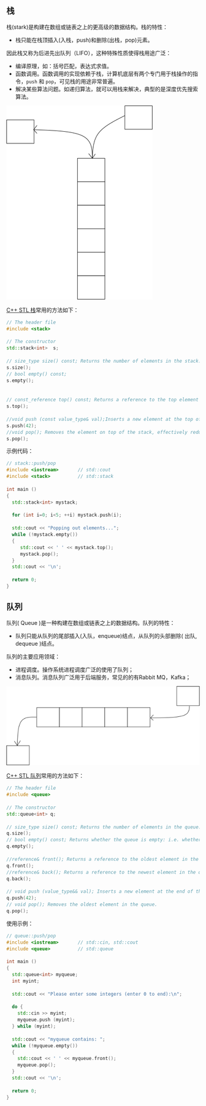 ## 栈

栈(stark)是构建在数组或链表之上的更高级的数据结构。栈的特性：

- 栈只能在栈顶插入(入栈，push)和删除(出栈，pop)元素。

因此栈又称为后进先出队列（LIFO），这种特殊性质使得栈用途广泛：

- 编译原理，如：括号匹配，表达式求值。
- 函数调用。函数调用的实现依赖于栈，计算机底层有两个专门用于栈操作的指令，`push` 和 `pop`，可见栈的用途非常普遍。
- 解决某些算法问题。如递归算法，就可以用栈来解决，典型的是深度优先搜索算法。

![stark](stark.png)

[C++ STL 栈](https://www.cplusplus.com/reference/stack/stack/)常用的方法如下：

```c++
// The header file
#include <stack>

// The constructor
std::stack<int>  s;

// size_type size() const; Returns the number of elements in the stack.
s.size();
// bool empty() const;
s.empty();


// const_reference top() const; Returns a reference to the top element in the stack.
s.top();

//void push (const value_type& val);Inserts a new element at the top of the stack.
s.push(42);
//void pop(); Removes the element on top of the stack, effectively reducing its size by one.
s.pop();
```



示例代码：

```c++
// stack::push/pop
#include <iostream>       // std::cout
#include <stack>          // std::stack

int main ()
{
  std::stack<int> mystack;

  for (int i=0; i<5; ++i) mystack.push(i);

  std::cout << "Popping out elements...";
  while (!mystack.empty())
  {
     std::cout << ' ' << mystack.top();
     mystack.pop();
  }
  std::cout << '\n';

  return 0;
}
```



## 队列

队列( Queue )是一种构建在数组或链表之上的数据结构。队列的特性：

- 队列只能从队列的尾部插入(入队，enqueue)结点，从队列的头部删除( 出队, dequeue )结点。

队列的主要应用领域：

- 进程调度。操作系统进程调度广泛的使用了队列；
- 消息队列。消息队列广泛用于后端服务，常见的的有Rabbit MQ，Kafka；

![que](que.png)



[C++ STL 队列](https://www.cplusplus.com/reference/queue/queue/)常用的方法如下：

```c++
// The header file
#include <queue>

// The constructor
std::queue<int> q;

// size_type size() const; Returns the number of elements in the queue.
q.size();
// bool empty() const; Returns whether the queue is empty: i.e. whether its size is zero.
q.empty();

//reference& front(); Returns a reference to the oldest element in the queue.
q.front();
//reference& back(); Returns a reference to the newest element in the queue.
q.back();

// void push (value_type&& val); Inserts a new element at the end of the queue.
q.push(42);
// void pop(); Removes the oldest element in the queue.
q.pop();
```



使用示例：

```c++
// queue::push/pop
#include <iostream>       // std::cin, std::cout
#include <queue>          // std::queue

int main ()
{
  std::queue<int> myqueue;
  int myint;

  std::cout << "Please enter some integers (enter 0 to end):\n";

  do {
    std::cin >> myint;
    myqueue.push (myint);
  } while (myint);

  std::cout << "myqueue contains: ";
  while (!myqueue.empty())
  {
    std::cout << ' ' << myqueue.front();
    myqueue.pop();
  }
  std::cout << '\n';

  return 0;
}
```

